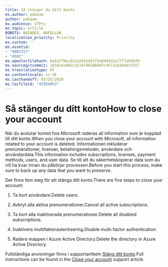 ```yaml
---
title: Så stänger du ditt konto
ms.author: pebaum
author: pebaum
ms.audience: ITPro
ms.topic: article
ROBOTS: NOINDEX, NOFOLLOW
localization_priority: Priority
ms.custom: ''
ms.assetid:
- "9002317"
- "4502"
ms.openlocfilehash: 6a6a779ec422a201bd55f5a84d432a777fa656d9
ms.sourcegitcommit: 183dc4c002c151474628b6d7c4571a5264dc5257
ms.translationtype: HT
ms.contentlocale: sv-SE
ms.lasthandoff: 03/25/2020
ms.locfileid: "42954053"
---
```

# <a name="how-to-close-your-account"></a><span data-ttu-id="f96d0-102">Så stänger du ditt konto</span><span class="sxs-lookup"><span data-stu-id="f96d0-102">How to close your account</span></span>

<span data-ttu-id="f96d0-103">När du avslutar kontot hos Microsoft raderas all information som är kopplad till ditt konto.</span><span class="sxs-lookup"><span data-stu-id="f96d0-103">When you close your account with Microsoft, all information related to your account is deleted.</span></span> <span data-ttu-id="f96d0-104">Informationen inkluderar prenumerationer, licenser, betalningsmetoder, användare och användardata.</span><span class="sxs-lookup"><span data-stu-id="f96d0-104">This information includes subscriptions, licenses, payment methods, users, and user data.</span></span> <span data-ttu-id="f96d0-105">Se till att du säkerhetskopierar data som du vill ha kvar innan du påbörjar processen.</span><span class="sxs-lookup"><span data-stu-id="f96d0-105">Before you start this process, make sure to back up any data that you want to preserve.</span></span>

<span data-ttu-id="f96d0-106">Det finns fem steg för att stänga ditt konto:</span><span class="sxs-lookup"><span data-stu-id="f96d0-106">There are five steps to close your account:</span></span>

1. <span data-ttu-id="f96d0-107">Ta bort användare.</span><span class="sxs-lookup"><span data-stu-id="f96d0-107">Delete users.</span></span>

2. <span data-ttu-id="f96d0-108">Avbryt alla aktiva prenumerationer.</span><span class="sxs-lookup"><span data-stu-id="f96d0-108">Cancel all active subscriptions.</span></span>

3. <span data-ttu-id="f96d0-109">Ta bort alla inaktiverade prenumerationer.</span><span class="sxs-lookup"><span data-stu-id="f96d0-109">Delete all disabled subscriptions.</span></span>

4. <span data-ttu-id="f96d0-110">Inaktivera multifaktorautentisering.</span><span class="sxs-lookup"><span data-stu-id="f96d0-110">Disable multi-factor authentication.</span></span>

5. <span data-ttu-id="f96d0-111">Radera mappen i Azure Active Directory.</span><span class="sxs-lookup"><span data-stu-id="f96d0-111">Delete the directory in Azure Active Directory.</span></span>

<span data-ttu-id="f96d0-112">Fullständiga anvisningar finns i supportartikeln [Stäng ditt konto](https://docs.microsoft.com/microsoft-365/commerce/close-your-account).</span><span class="sxs-lookup"><span data-stu-id="f96d0-112">Full instructions can be found in the [Close your account](https://docs.microsoft.com/microsoft-365/commerce/close-your-account) support article.</span></span>
